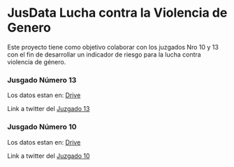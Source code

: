 JusData Lucha contra la Violencia de Genero
===========================================

Este proyecto tiene como objetivo colaborar con los juzgados Nro 10 y 13 con el fin de
desarrollar un indicador de riesgo para la lucha contra violencia de género.

### Jusgado Número 13

Los datos estan en: [Drive][Datos]

[Datos]: https://drive.google.com/drive/folders/0B-JbxzmuVIsWMnFVdXMzMXJ4NHM

Link a twitter del [Juzgado 13][T13] 

[T13]: https://twitter.com/jpcyf13?lang=es

### Jusgado Número 10

Los datos estan en: [Drive][Datos]

[Datos]: https://drive.google.com/drive/folders/0B9wNhp3GjjazZ2VCQVZmM3MwTTQ

Link a twitter del [Juzgado 10][T13] 

[T13]: https://twitter.com/jpcyf10?lang=es

